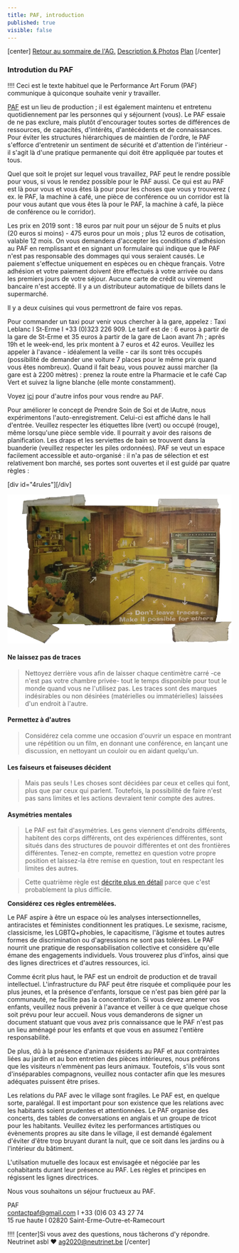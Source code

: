 ```yaml
---
title: PAF, introduction
published: true
visible: false
---
```


[center]
[Retour au sommaire de l'AG.](/ag2020?classes=btn,btn-primary) [Description & Photos](/ag2020/paf/lieu?classes=btn,btn-error) [Plan](/ag2020/plan?classes=btn,btn-error) 
[/center]

### Introdution du PAF <div id="introduction"></div>

!!!! Ceci est le texte habituel que le Performance Art Forum (PAF) communique à quiconque souhaite venir y travailler.

[PAF](http://pa-f.net/) est un lieu de production ; il est également maintenu et entretenu quotidiennement par les personnes qui y séjournent (vous). Le PAF essaie de ne pas exclure, mais plutôt d'encourager toutes sortes de différences de ressources, de capacités, d'intérêts, d'antécédents et de connaissances. Pour éviter les structures hiérarchiques de maintien de l'ordre, le PAF s'efforce d'entretenir un sentiment de sécurité et d'attention de l'intérieur - il s'agit là d'une pratique permanente qui doit être appliquée par toutes et tous.

Quel que soit le projet sur lequel vous travaillez, PAF peut le rendre possible pour vous, si vous le rendez possible pour le PAF aussi. Ce qui est au PAF est là pour vous et vous êtes là pour pour les choses que vous y trouverez ( ex. le PAF, la machine à café, une pièce de conférence ou un corridor est là pour vous autant que vous êtes là pour le PAF, la machine à café, la pièce de conférence ou le corridor).
 
Les prix en 2019 sont : 18 euros par nuit pour un séjour de 5 nuits et plus (20 euros si moins) - 475 euros pour un mois ; plus 12 euros de cotisation, valable 12 mois.
On vous demandera d'accepter les conditions d'adhésion au PAF en remplissant et en signant un formulaire qui indique que le PAF n'est pas responsable des dommages qui vous seraient causés. Le paiement s'effectue uniquement en espèces ou en chèque français. Votre adhésion et votre paiement doivent être effectués à votre arrivée ou dans les premiers jours de votre séjour. Aucune carte de crédit ou virement bancaire n'est accepté. Il y a un distributeur automatique de billets dans le supermarché.

Il y a deux cuisines qui vous permettront de faire vos repas.
 
Pour commander un taxi pour venir vous chercher à la gare, appelez : Taxi Leblanc I St-Erme I +33 (0)323 226 909.
Le tarif est de : 6 euros à partir de la gare de St-Erme et 35 euros à partir de la gare de Laon avant 7h ; après 19h et le week-end, les prix montent à 7 euros et 42 euros.
Veuillez les appeler à l'avance - idéalement la veille - car ils sont très occupés (possibilité de demander une voiture 7 places pour le même prix quand vous êtes nombreux). Quand il fait beau, vous pouvez aussi marcher (la gare est à 2200 mètres) : prenez la route entre la Pharmacie et le café Cap Vert et suivez la ligne blanche (elle monte constamment).
 
Voyez [ici](http://pa-f.net/basics/directions) pour d'autre infos pour vous rendre au PAF.

Pour améliorer le concept de Prendre Soin de Soi et de lAutre, nous expérimentons l'auto-enregistrement. Celui-ci est affiché dans le hall d'entrée. Veuillez respecter les étiquettes libre (vert) ou occupé (rouge), même lorsqu'une pièce semble vide. Il pourrait y avoir des raisons de planification. Les draps et les serviettes de bain se trouvent dans la buanderie (veuillez respecter les piles ordonnées).
PAF se veut un espace facilement accessible et auto-organisé : il n'a pas de sélection et est relativement bon marché, ses portes sont ouvertes et il est guidé par quatre règles :

[div id="4rules"][/div]

![](dont_leave_traces.png)

#### Ne laissez pas de traces
> Nettoyez derrière vous afin de laisser chaque centimètre carré -ce n'est pas votre chambre privée- tout le temps disponible pour tout le monde quand vous ne l'utilisez pas.
> Les traces sont des marques indésirables ou non désirées (matérielles ou immatérielles) laissées d'un endroit à l'autre.

#### Permettez à d'autres

> Considérez cela comme une occasion d'ouvrir un espace en montrant une répétition ou un film, en donnant une conférence, en lançant une discussion, en nettoyant un couloir ou en aidant quelqu'un.

#### Les faiseurs et faiseuses décident

> Mais pas seuls ! Les choses sont décidées par ceux et celles qui font, plus que par ceux qui parlent. Toutefois, la possibilité de faire n'est pas sans limites et les actions devraient tenir compte des autres.

#### Asymétries mentales

> Le PAF est fait d'asymétries. Les gens viennent d'endroits différents, habitent des corps différents, ont des expériences différentes, sont situés dans des structures de pouvoir différentes et ont des frontières différentes. Tenez-en compte, remettez en question votre propre position et laissez-la être remise en question, tout en respectant les limites des autres. 

> Cette quatrième règle est [décrite plus en détail](/ag2020/paf/responsabilite) parce que c'est probablement la plus difficile.

**Considérez ces règles entremèlées.**

Le PAF aspire à être un espace où les analyses intersectionnelles, antiracistes et féministes conditionnent les pratiques. Le sexisme, racisme, classicisme, les LGBTQ+phobies, le capacitisme, l'âgisme et toutes autres formes de discrimination ou d'agressions ne sont pas tolérées. Le PAF nourrit une pratique de responsabilisation collective et considère qu'elle émane des engagements individuels. Vous trouverez plus d'infos, ainsi que des lignes directrices et d'autres ressources, ici.
 
Comme écrit plus haut, le PAF est un endroit de production et de travail intellectuel. L'infrastructure du PAF peut être risquée et compliquée pour les plus jeunes, et la présence d'enfants, lorsque ce n'est pas bien géré par la communauté, ne facilite pas la concentration. Si vous devez amener vos enfants, veuillez nous prévenir à l'avance et veiller à ce que quelque chose soit prévu pour leur accueil. Nous vous demanderons de signer un document statuant que vous avez pris connaissance que le PAF n'est pas un lieu aménagé pour les enfants et que vous en assumez l'entière responsabilité.

De plus, dû à la présence d'animaux résidents au PAF et aux contraintes liées au jardin et au bon entretien des pièces intérieures, nous préférons que les visiteurs n'emmènent pas leurs animaux. Toutefois, s'ils vous sont d'inséparables compagnons, veuillez nous contacter afin que les mesures adéquates puissent être prises.

Les relations du PAF avec le village sont fragiles. Le PAF est, en quelque sorte, paralégal. Il est important pour son existence que les relations avec les habitants soient prudentes et attentionnées. Le PAF organise des concerts, des tables de conversations en anglais et un groupe de tricot pour les habitants. Veuillez évitez les performances artistiques ou évènements propres au site dans le village, il est demandé également d'éviter d'être trop bruyant durant la nuit, que ce soit dans les jardins ou à l'intérieur du bâtiment.
 
L'utilsation mutuelle des locaux est envisagée et négociée par les cohabitants durant leur présence au PAF. Les règles et principes en régissent les lignes directrices. 

Nous vous souhaitons un séjour fructueux au PAF.

PAF<br/>
contactpaf@gmail.com I +33 (0)6 03 43 27 74<br/>
15 rue haute I 02820 Saint-Erme-Outre-et-Ramecourt

!!!! [center]Si vous avez des questions, nous tâcherons d'y répondre.</br>Neutrinet asbl ♥ <a href="mailto:ag2020@neutrinet.be?subject=[AGFFDN2020] PAF introduction&body=Étant passé·e par la page d'introduction du PAF, j'ai l'une ou l'autre question remarque ou commentaire.%0D%0A%0D%0A%0D%0A">ag2020@neutrinet.be</a> [/center]